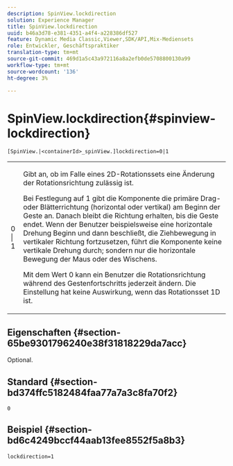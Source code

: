 ```yaml
---
description: SpinView.lockdirection
solution: Experience Manager
title: SpinView.lockdirection
uuid: b46a3d78-e381-4351-a4f4-a228386df527
feature: Dynamic Media Classic,Viewer,SDK/API,Mix-Mediensets
role: Entwickler, Geschäftspraktiker
translation-type: tm+mt
source-git-commit: 469d1a5c43a972116a8a2efb0de5708800130a99
workflow-type: tm+mt
source-wordcount: '136'
ht-degree: 3%

---
```



# SpinView.lockdirection{#spinview-lockdirection}

`[SpinView.|<containerId>_spinView.]lockdirection=0|1`

<table id="table_18D47E7C6A2D4D68B94225CB621D5F7C"> 
 <tbody> 
  <tr> 
   <td colname="col1"> <p> <span class="codeph"> 0 | 1 </span> </p> </td> 
   <td colname="col2"> <p> Gibt an, ob im Falle eines 2D-Rotationssets eine Änderung der Rotationsrichtung zulässig ist. </p> <p>Bei Festlegung auf <span class="codeph"> 1 </span> gibt die Komponente die primäre Drag- oder Blätterrichtung (horizontal oder vertikal) am Beginn der Geste an. Danach bleibt die Richtung erhalten, bis die Geste endet. Wenn der Benutzer beispielsweise eine horizontale Drehung Beginn und dann beschließt, die Ziehbewegung in vertikaler Richtung fortzusetzen, führt die Komponente keine vertikale Drehung durch; sondern nur die horizontale Bewegung der Maus oder des Wischens. </p> <p>Mit dem Wert <span class="codeph"> 0 </span> kann ein Benutzer die Rotationsrichtung während des Gestenfortschritts jederzeit ändern. Die Einstellung hat keine Auswirkung, wenn das Rotationsset 1D ist. </p> </td> 
  </tr> 
 </tbody> 
</table>

## Eigenschaften {#section-65be9301796240e38f31818229da7acc}

Optional.

## Standard {#section-bd374ffc5182484faa77a7a3c8fa70f2}

`0`

## Beispiel {#section-bd6c4249bccf44aab13fee8552f5a8b3}

`lockdirection=1`
